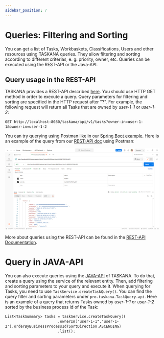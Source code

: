 ```yaml
---
sidebar_position: 7
---
```


# Queries: Filtering and Sorting

You can get a list of Tasks, Workbaskets, Classifications, Users and other resources using TASKANA queries. They allow filtering and sorting according to different criterias, e. g. priority, owner, etc. Queries can be executed using the REST-API or the Java-API. 

## Query usage in the REST-API
TASKANA provides a REST-API described [here](../core-concepts/rest-api). You should use HTTP GET method in order to execute a query. Query parameters for filtering and sorting are specified in the HTTP request after "?". For example, the following request will return all Tasks that are owned by *user-1-1* or *user-1-2*:
```
GET http://localhost:8080/taskana/api/v1/tasks?owner-in=user-1-1&owner-in=user-1-2
```

You can try querying using Postman like in our [Spring Boot example](../getting-started/spring-boot-example%20copy.md#step-5--try-out-the-rest-api).
Here is an example of the query from our [REST-API doc](../core-concepts/rest-api) using Postman:

![Query](../static/postman-query.png)

More about queries using the REST-API can be found in the [REST-API Documentation](https://taskana.azurewebsites.net/taskana/docs/rest/rest-api.html).

# Query in JAVA-API
You can also execute queries using the [JAVA-API](../core-concepts/java-api-usage.md) of TASKANA. To do that, create a query using the service of the relevant entity. Then, add filtering and sorting parameters to your query and execute it. When querying for Tasks, you need to use ``TaskService.createTaskQuery()``. You can find the query filter and sorting parameters under ``pro.taskana.TaskQuery.api``.
Here is an example of a query that returns Tasks owned by *user-1-1* or *user-1-2* sorted by the business process id of the Task:
```language
List<TaskSummary> tasks = taskService.createTaskQuery()
                        .ownerIn("user-1-1","user-1-2").orderByBusinessProcessId(SortDirection.ASCENDING)
                        .list();
```
